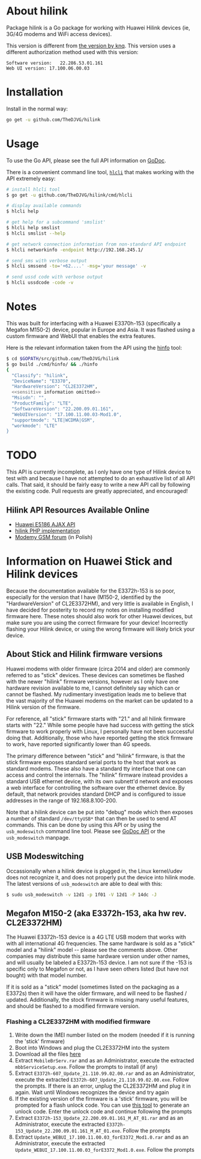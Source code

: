 # About hilink

Package hilink is a Go package for working with Huawei Hilink devices (ie,
3G/4G modems and WiFi access devices).

This version is different from [the version by knq](https://github.com/knq/hilink). This version
uses a different authorization method used with this version:

```
Software version:	22.286.53.01.161
Web UI version:	17.100.06.00.03
```

# Installation

Install in the normal way:

```sh
go get -u github.com/TheDJVG/hilink
```

# Usage

To use the Go API, please see the full API information on
[GoDoc](http://godoc.org/github.com/TheDJVG/hilink).

There is a convenient command line tool, [`hlcli`](cmd/hlcli) that makes
working with the API extremely easy:

```sh
# install hlcli tool
$ go get -u github.com/TheDJVG/hilink/cmd/hlcli

# display available commands
$ hlcli help

# get help for a subcommand 'smslist'
$ hlcli help smslist
$ hlcli smslist --help

# get network connection information from non-standard API endpoint
$ hlcli networkinfo -endpoint http://192.168.245.1/

# send sms with verbose output
$ hlcli smssend -to='+62....' -msg='your message' -v

# send ussd code with verbose output
$ hlcli ussdcode -code -v
```

# Notes

This was built for interfacing with a Huawei E3370h-153 (specifically a Megafon
M150-2) device, popular in Europe and Asia. It was flashed using a custom
firmware and WebUI that enables the extra features.

Here is the relevant information taken from the API using the
[hinfo](cmd/hinfo) tool:
```sh
$ cd $GOPATH/src/github.com/TheDJVG/hilink
$ go build ./cmd/hinfo/ && ./hinfo
{
  "Classify": "hilink",
  "DeviceName": "E3370",
  "HardwareVersion": "CL2E3372HM",
  <<sensitive information omitted>>
  "Msisdn": "",
  "ProductFamily": "LTE",
  "SoftwareVersion": "22.200.09.01.161",
  "WebUIVersion": "17.100.11.00.03-Mod1.0",
  "supportmode": "LTE|WCDMA|GSM",
  "workmode": "LTE"
}
```

# TODO

This API is currently incomplete, as I only have one type of Hilink device to
test with and because I have not attempted to do an exhaustive list of all API
calls. That said, it should be fairly easy to write a new API call by following
the existing code. Pull requests are greatly appreciated, and encouraged!

## Hilink API Resources Available Online
* [Huawei E5186 AJAX API](https://blog.hqcodeshop.fi/archives/259-Huawei-E5186-AJAX-API.html)
* [hilink PHP implementation](https://github.com/BlackyPanther/Huawei-HiLink/blob/master/hilink.class.php)
* [Modemy GSM forum](http://www.bez-kabli.pl/viewtopic.php?t=42168) (in Polish)

# Information on Huawei Stick and Hilink devices

Because the documentation available for the E3372h-153 is so poor, especially
for the version that I have (M150-2, identified by the "HardwareVersion" of
CL2E3372HM), and very little is available in English, I have decided for
posterity to record my notes on installing modified firmware here. These notes
should also work for other Huawei devices, but make sure you are using the
correct firmware for your device! Incorrectly flashing your Hilink device, or
using the wrong firmware will likely brick your device.

## About Stick and Hilink firmware versions

Huawei modems with older firmware (circa 2014 and older) are commonly referred
to as "stick" devices. These devices can sometimes be flashed with the newer
"hilink" firmware versions, however as I only have one hardware revision
available to me, I cannot definitely say which can or cannot be flashed. My
rudimentary investigation leads me to believe that the vast majority of the
Huawei modems on the market can be updated to a Hilink version of the firmware.

For reference, all "stick" firmware starts with "21." and all hilink firmware
starts with "22." While some people have had success with getting the stick
firmware to work properly with Linux, I personally have not been successful
doing that. Additionally, those who have reported getting the stick firmware to
work, have reported significantly lower than 4G speeds.

The primary difference between "stick" and "hilink" firmware, is that the stick
firmware exposes standard serial ports to the host that work as standard
modems. These also have a standard tty interface that one can access and
control the internals. The "hilink" firmware instead provides a standard USB
ethernet device, with its own subnett'd network and exposes a web interface for
controlling the software over the ethernet device. By default, that network
provides standard DHCP and is configured to issue addresses in the range of
192.168.8.100-200.

Note that a hilink device can be put into "debug" mode which then exposes a
number of standard `/dev/ttyUSB*` that can then be used to send AT commands.
This can be done by using this API or by using the `usb_modeswitch` command
line tool. Please see [GoDoc API](http://godoc.org/github.com/TheDJVG/hilink) or
the `usb_modeswitch` manpage.

## USB Modeswitching

Occassionally when a hilink device is plugged in, the Linux kernel/udev does
not recognize it, and does not properly put the device into hilink mode. The
latest versions of `usb_modeswitch` are able to deal with this:
```sh
$ sudo usb_modeswitch -v 12d1 -p 1f01 -V 12d1 -P 14dc -J
```

## Megafon M150-2 (aka E3372h-153, aka hw rev. CL2E3372HM)

The Huawei E3372h-153 device is a 4G LTE USB modem that works with with all
international 4G frequencies. The same hardware is sold as a "stick" model and
a "hilink" model -- please see the comments above. Other companies may
distribute this same hardware version under other names, and will usually be
labeled a E3372h-153 device. I am not sure if the -153 is specific only to
Megafon or not, as I have seen others listed (but have not bought) with that
model number.

If it is sold as a "stick" model (sometimes listed on the packaging as a
E3372s) then it will have the older firmware, and will need to be flashed /
updated. Additionally, the stock firmware is missing many useful features, and
should be flashed to a modified firmware version.

### Flashing a CL2E3372HM with modified firmware
1. Write down the IMEI number listed on the modem (needed if it is running the 'stick' firmware)
2. Boot into Windows and plug the CL2E3372HM into the system
3. Download all the files [here](https://monster.xe-xe.org/files/e3372h/)
4. Extract `MobileBrServ.rar` and as an Administrator, execute the extracted
   `mbbServiceSetup.exe`. Follow the prompts to install (if any)
5. Extract `E3372h-607_Update_21.110.99.02.00.rar` and as an Administrator,
   execute the extracted `E3372h-607_Update_21.110.99.02.00.exe`. Follow the
   prompts. If there is an error, unplug the CL2E3372HM and plug it in again.
   Wait until Windows recognizes the device and try again
6. If the existing version of the firmware is a 'stick' firmware, you will be
   prompted for a flash unlock code. You can use [this tool](https://github.com/knq/huaweihash/tree/master/cmd/huaweicalc)
   to generate an unlock code. Enter the unlock code and continue following the prompts
7. Extract `E3372h-153_Update_22.200.09.01.161_M_AT_01.rar` and as an
   Administrator, execute the extracted `E3372h-153_Update_22.200.09.01.161_M_AT_01.exe`.
   Follow the prompts
8. Extract `Update_WEBUI_17.100.11.00.03_forE3372_Mod1.0.rar` and as an
   Administrator, execute the extracted
   `Update_WEBUI_17.100.11.00.03_forE3372_Mod1.0.exe`. Follow the prompts

